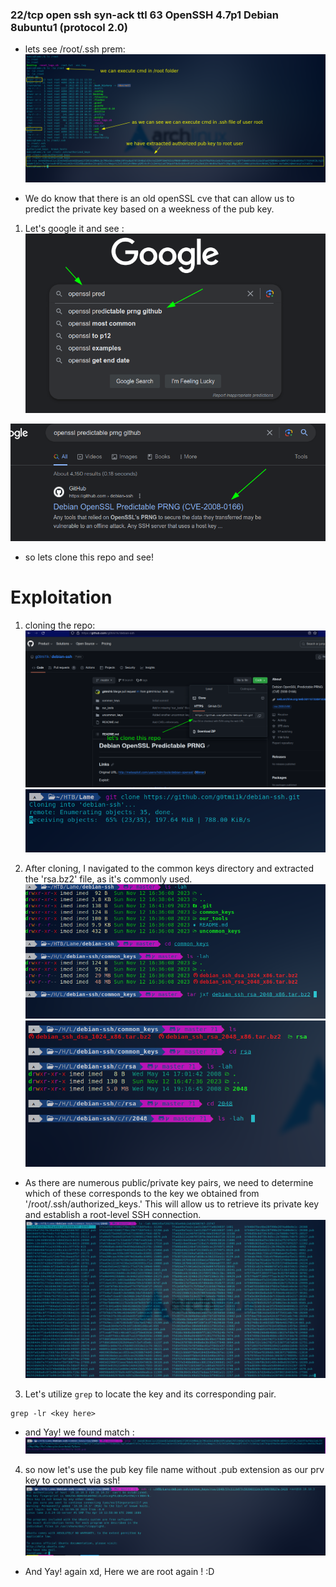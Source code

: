 ### 22/tcp   open  ssh         syn-ack ttl 63 OpenSSH 4.7p1 Debian 8ubuntu1 (protocol 2.0)



- lets see /root/.ssh prem: 
	  ![](../Attachemnts/Pasted%20image%2020231112163804.png)

- We do know that there is an old openSSL cve that can allow us to predict the private key based on a weekness of the pub key.
  
1. Let's google it and see : 
   ![](../Attachemnts/Pasted%20image%2020231112162720.png)

![](../Attachemnts/Pasted%20image%2020231112162745.png)
- so lets clone this repo and see! 

# Exploitation


1. cloning the repo:
	![](../Attachemnts/Pasted%20image%2020231112161536.png)
	 ![](../Attachemnts/Pasted%20image%2020231112162919.png)
  
 2. After cloning, I navigated to the common keys directory and extracted the 'rsa.bz2' file, as it's commonly used.
     ![](../Attachemnts/Pasted%20image%2020231112164355.png)
	![](../Attachemnts/Pasted%20image%2020231112170033.png)
 - As there are numerous public/private key pairs, we need to determine which of these corresponds to the key we obtained from '/root/.ssh/authorized_keys.' This will allow us to retrieve its private key and establish a root-level SSH connection.
	 ![](../Attachemnts/Pasted%20image%2020231112170319.png)

3. Let's utilize `grep` to locate the key and its corresponding pair.
```
grep -lr <key here>
```

- and Yay! we found match : 
	  ![](../Attachemnts/Pasted%20image%2020231112170819.png)
4. so now let's use the pub key file name without .pub extension as our prv key to connect via ssh!
   ![](../Attachemnts/Pasted%20image%2020231112192601.png)
- And Yay! again xd, Here we are root again ! :D 